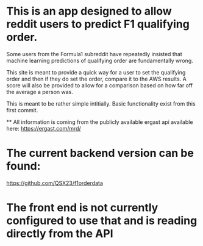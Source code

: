 # This is an app designed to allow reddit users to predict F1 qualifying order.

Some users from the Formula1 subreddit have repeatedly insisted that machine learning predictions of qualifying order are fundamentally wrong.

This site is meant to provide a quick way for a user to set the qualifying order and then if they do set the order, compare it to the AWS results. A score will also be provided to allow for a comparison based on how far off the average a person was.

This is meant to be rather simple intitially. Basic functionality exist from this first commit.

\*\* All information is coming from the publicly available ergast api available here: https://ergast.com/mrd/

# The current backend version can be found:

https://github.com/QSX23/f1orderdata

# The front end is not currently configured to use that and is reading directly from the API

